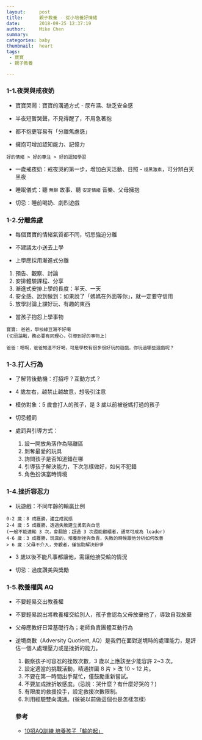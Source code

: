 ```yaml
---
layout:     post
title:      親子教養 - 從小培養好情緒
date:       2018-09-25 12:37:19
author:     Mike Chen
summary:    
categories: baby
thumbnail:  heart
tags:
 - 寶寶
 - 親子教養

---
```


### 1-1.夜哭與戒夜奶

* 寶寶哭鬧：寶寶的溝通方式 - 尿布濕、缺乏安全感

* 半夜短暫哭聲，不見得醒了，不用急著抱

* 都不抱更容易有「分離焦慮感」

* 擁抱可增加認知能力、記憶力

```
好的情緒 > 好的專注 > 好的認知學習
```

* 一歲戒夜奶：戒夜哭的第一步，增加白天活動、日照 - `褪黑激素`，可分辨白天黑夜

* 睡眠儀式：聽 `無聊` 故事、聽 `安定情緒` 音樂、父母擁抱

* 切忌：睡前喝奶、劇烈遊戲


### 1-2.分離焦慮

* 每個寶寶的情緒氣質都不同，切忌強迫分離

* 不建議太小送去上學

* 上學應採用漸進式分離
1. 預告、觀察、討論
2. 安排體驗課程、分享
3. 漸進式安排上學的長度：半天、一天
4. 安全感、說到做到：如果說了「媽媽在外面等你」，就一定要守信用
5. 放學討論上課好玩、有趣的東西

* 當孩子抱怨上學事物

```
寶寶: 爸爸，學校綠豆湯不好喝
(切忌論戰，務必要有同理心，引導到好的事物上)

爸爸：嗯啊，爸爸知道不好喝，可是學校有很多很好玩的遊戲，你玩過哪些遊戲呢？
```

### 1-3.打人行為

* 了解背後動機：打招呼？互動方式？

* 4 歲左右，越禁止越故意，想吸引注意

* 模仿對象：5 歲會打人的孩子，是 3 歲以前被爸媽打過的孩子

* 切忌體罰

* 處罰與引導方式：
  1. 設一開放角落作為隔離區
  2. 剝奪最愛的玩具
  3. 詢問孩子是否知道錯在哪
  4. 引導孩子解決能力，下次怎樣做好，如何不犯錯
  5. 角色扮演當時情境


### 1-4.挫折容忍力

* 玩遊戲：不同年齡的輸贏比例

```
0-2 歲：8 成獲勝，建立成就感
2-4 歲：5 成獲勝，透過失敗建立勇氣與自信
(一般不能連輸 3 次，會翻臉；超過 3 次還能繼續者，通常可成為 leader)
4-6 歲：3 成獲勝，玩真的，培養耐挫與負責，失敗的時候跟他分析如何改善
> 6 歲：父母不介入，旁觀者，僅協助解決紛爭
```

* 3 歲以後不能凡事都讓他，需讓他接受輸的情況

* 切忌：過度讚美與獎勵


### 1-5.教養權與 AQ

* 不要輕易交出教養權

* 不要輕易說出將教養權交給別人，孩子會認為父母放棄他了，導致自我放棄

* 父母應教好日常基礎行為；老師負責團體互動行為

* 逆境商數（Adversity Quotient, AQ）是我們在面對逆境時的處理能力，是評估一個人處理壓力或是挫折的能力。

  1. 觀察孩子可容忍的挫敗次數，3 歲以上應該至少能容許 2~3 次。
  2. 設定適當的挑戰活動，精通拼圖 8 片 > 改 10 ~ 12 片。
  3. 不要在第一時間出手幫忙，僅鼓勵重新嘗試。
  4. 不要加成挫折敏感度。(忌說：哭什麼？有什麼好哭的？)
  5. 有限度的救援投手，設定救援次數限制。
  6. 利用經驗雙向溝通。(爸爸以前做這個也是怎樣怎樣)


  ### 參考

  * [10招AQ訓練 培養孩子「輸的起」](https://info.babyhome.com.tw/article/1182)